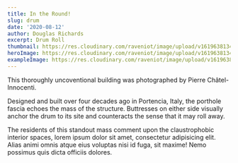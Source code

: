 ```yaml
---
title: In the Round!
slug: drum
date: '2020-08-12'
author: Douglas Richards
excerpt: Drum Roll
thumbnail: https://res.cloudinary.com/raveniot/image/upload/v1619638134/drumroll_wy6xwb.jpg
heroImage: https://res.cloudinary.com/raveniot/image/upload/v1619638134/drumroll_wy6xwb.jpg
exampleImage: https://res.cloudinary.com/raveniot/image/upload/v1619638134/drumroll_wy6xwb.jpg
---
```


This thoroughly uncoventional building was photographed by Pierre Châtel-Innocenti.

Designed and built over four decades ago in Portencia, Italy, the porthole fascia echoes the mass of the structure. Buttresses on either side visually anchor the drum to its site and counteracts the sense that it may roll away.

The residents of this standout mass comment upon the claustrophobic interior spaces, lorem ipsum dolor sit amet, consectetur adipisicing elit. Alias animi omnis atque eius voluptas nisi id fuga, sit maxime! Nemo possimus quis dicta officiis dolores.
